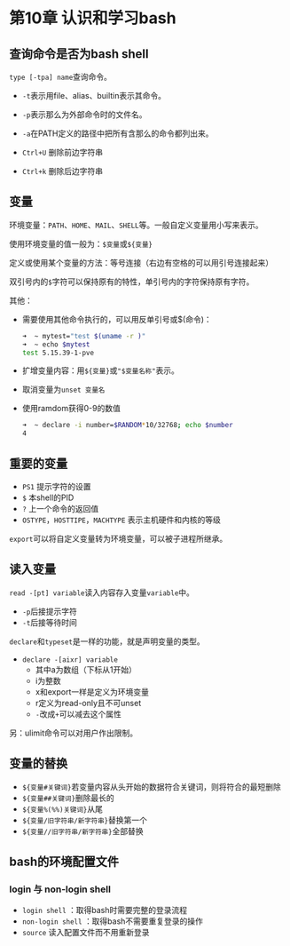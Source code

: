 # 第10章 认识和学习bash

## 查询命令是否为bash shell

`type [-tpa] name`查询命令。

- `-t`表示用file、alias、builtin表示其命令。
- `-p`表示那么为外部命令时的文件名。
- `-a`在PATH定义的路径中把所有含那么的命令都列出来。

- `Ctrl+U` 删除前边字符串
- `Ctrl+k` 删除后边字符串

## 变量

环境变量：`PATH`、`HOME`、`MAIL`、`SHELL`等。一般自定义变量用小写来表示。

使用环境变量的值一般为：`$变量`或`${变量}`

定义或使用某个变量的方法：等号连接（右边有空格的可以用引号连接起来）

双引号内的`$`字符可以保持原有的特性，单引号内的字符保持原有字符。

其他：

- 需要使用其他命令执行的，可以用反单引号或$(命令)：
  
  ```bash
  ➜  ~ mytest="test $(uname -r )"
  ➜  ~ echo $mytest
  test 5.15.39-1-pve
  ```

- 扩增变量内容：用`${变量}`或`"$变量名称"`表示。
- 取消变量为`unset 变量名`
- 使用ramdom获得0-9的数值
  
  ```bash
  ➜  ~ declare -i number=$RANDOM*10/32768; echo $number
  4
  ```

## 重要的变量

- `PS1` 提示字符的设置
- `$` 本shell的PID
- `?` 上一个命令的返回值
- `OSTYPE`，`HOSTTIPE`，`MACHTYPE` 表示主机硬件和内核的等级

`export`可以将自定义变量转为环境变量，可以被子进程所继承。

## 读入变量

`read -[pt] variable`读入内容存入变量`variable`中。

- `-p`后接提示字符
- `-t`后接等待时间

`declare`和`typeset`是一样的功能，就是声明变量的类型。

- `declare -[aixr] variable`
  - 其中a为数组（下标从1开始）
  - i为整数
  - x和export一样是定义为环境变量
  - r定义为read-only且不可unset
  - `-`改成`+`可以减去这个属性

另：ulimit命令可以对用户作出限制。

## 变量的替换

- `${变量#关键词}`若变量内容从头开始的数据符合关键词，则将符合的最短删除
- `${变量##关键词}`删除最长的
- `${变量%(%%)关键词}`从尾
- `${变量/旧字符串/新字符串}`替换第一个
- `${变量//旧字符串/新字符串}`全部替换

## bash的环境配置文件

### login 与 non-login shell

- `login shell` ：取得bash时需要完整的登录流程
- `non-login shell` ：取得bash不需要重复登录的操作
- `source` 读入配置文件而不用重新登录
